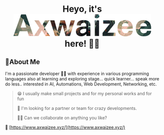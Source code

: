 <div align="center">
<h1> Heyo, it's 
<a href="https://www.axwaizee.xyz"><img src="assets/Axwaizee.png"></a> here! 🧑‍💻
</h1>
</div>

## 🧬About Me

I'm a passionate developer 👩‍💻 with experience in various programming languages also at learning and exploring stage... quick learner... speak more do less.. interested in AI, Automations, Web Development, Networking, etc. 

> 😁 I usually make small projects and for my personal works and for fun
>
> 🤔 I'm looking for a partner or team for crazy developments.
>
> 👯‍♀️ Can we collaborate on anything you like?


🔗 [https://www.axwaizee.xyz/](https://www.axwaizee.xyz/)

